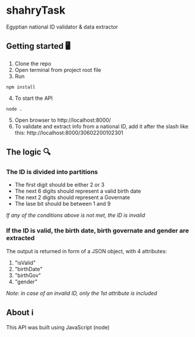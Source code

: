 # shahryTask

Egyptian national ID validator & data extractor

## Getting started  🖥️

1. Clone the repo
2. Open terminal from project root file
3. Run 
```
npm install
``` 
4. To start the API 
```
node .
```
5. Open browser to http://localhost:8000/
6. To validate and extract info from a national ID, add it after the slash like this: http://localhost:8000/30602200102301

## The logic  🔍
### The ID is divided into partitions
- The first digit should be either 2 or 3
- The next 6 digits should represent a valid birth date
- The next 2 digits should represent a Governate
- The lase bit should be between 1 and 9

*If any of the conditions above is not met, the ID is invalid*

### If the ID is valid, the birth date, birth governate and gender are extracted
The output is returned in form of a JSON object, with 4 attributes: 
1. "isValid"
2. "birthDate"
3. "birthGov"
4. "gender"

*Note: in case of an invalid ID, only the 1st attribute is included*


## About  ℹ️

This API was built using JavaScript (node)
